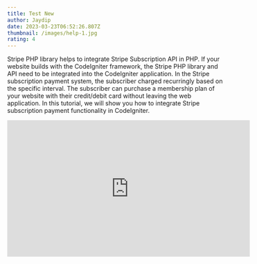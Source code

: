 ```yaml
---
title: Test New
author: Jaydip
date: 2023-03-23T06:52:26.807Z
thumbnail: /images/help-1.jpg
rating: 4
---
```

Stripe PHP library helps to integrate Stripe Subscription API in PHP. If your website builds with the CodeIgniter framework, the Stripe PHP library and API need to be integrated into the CodeIgniter application. In the Stripe subscription payment system, the subscriber charged recurringly based on the specific interval. The subscriber can purchase a membership plan of your website with their credit/debit card without leaving the web application. In this tutorial, we will show you how to integrate Stripe subscription payment functionality in CodeIgniter.

<iframe width="560" height="315" src="https://www.youtube.com/embed/CZ0JBAf3_r4" title="YouTube video player" frameborder="0" allow="accelerometer; autoplay; clipboard-write; encrypted-media; gyroscope; picture-in-picture; web-share" allowfullscreen></iframe>